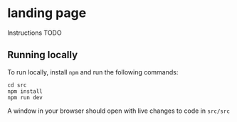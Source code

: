 # landing page

Instructions TODO

## Running locally

To run locally, install `npm` and run the following commands:
```
cd src
npm install
npm run dev
```

A window in your browser should open with live changes to code in `src/src`
